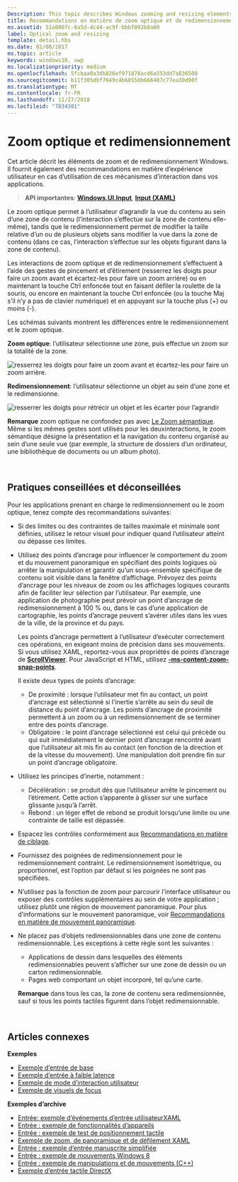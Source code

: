 ```yaml
---
Description: This topic describes Windows zooming and resizing elements and provides user experience guidelines for using these interaction mechanisms in your apps.
title: Recommandations en matière de zoom optique et de redimensionnement
ms.assetid: 51a0007c-8a5d-4c44-ac9f-bbbf092b8a00
label: Optical zoom and resizing
template: detail.hbs
ms.date: 02/08/2017
ms.topic: article
keywords: windows10, uwp
ms.localizationpriority: medium
ms.openlocfilehash: 5fcbaa0a3db826ef971878acd6a553dd7a836508
ms.sourcegitcommit: b11f305dbf7649c4b68550b666487c77ea30d98f
ms.translationtype: MT
ms.contentlocale: fr-FR
ms.lasthandoff: 11/27/2018
ms.locfileid: "7834301"
---
```

# <a name="optical-zoom-and-resizing"></a>Zoom optique et redimensionnement



Cet article décrit les éléments de zoom et de redimensionnement Windows. Il fournit également des recommandations en matière d’expérience utilisateur en cas d’utilisation de ces mécanismes d’interaction dans vos applications.

> **API importantes**: [**Windows.UI.Input**](https://msdn.microsoft.com/library/windows/apps/br242084), [**Input (XAML)**](https://msdn.microsoft.com/library/windows/apps/br227994)

Le zoom optique permet à l’utilisateur d’agrandir la vue du contenu au sein d’une zone de contenu (l’interaction s’effectue sur la zone de contenu elle-même), tandis que le redimensionnement permet de modifier la taille relative d’un ou de plusieurs objets sans modifier la vue dans la zone de contenu (dans ce cas, l’interaction s’effectue sur les objets figurant dans la zone de contenu).

Les interactions de zoom optique et de redimensionnement s’effectuent à l’aide des gestes de pincement et d’étirement (resserrez les doigts pour faire un zoom avant et écartez-les pour faire un zoom arrière) ou en maintenant la touche Ctrl enfoncée tout en faisant défiler la roulette de la souris, ou encore en maintenant la touche Ctrl enfoncée (ou la touche Maj s’il n’y a pas de clavier numérique) et en appuyant sur la touche plus (+) ou moins (-).

Les schémas suivants montrent les différences entre le redimensionnement et le zoom optique.

**Zoom optique**: l’utilisateur sélectionne une zone, puis effectue un zoom sur la totalité de la zone.

![resserrez les doigts pour faire un zoom avant et écartez-les pour faire un zoom arrière.](images/areazoom.png)

**Redimensionnement**: l’utilisateur sélectionne un objet au sein d’une zone et le redimensionne.

![resserrer les doigts pour rétrécir un objet et les écarter pour l’agrandir](images/objectresize.png)

**Remarque**  zoom optique ne confondez pas avec [Le Zoom sémantique](../controls-and-patterns/semantic-zoom.md). Même si les mêmes gestes sont utilisés pour les deuxinteractions, le zoom sémantique désigne la présentation et la navigation du contenu organisé au sein d’une seule vue (par exemple, la structure de dossiers d’un ordinateur, une bibliothèque de documents ou un album photo).

 

## <a name="dos-and-donts"></a>Pratiques conseillées et déconseillées


Pour les applications prenant en charge le redimensionnement ou le zoom optique, tenez compte des recommandations suivantes:

-   Si des limites ou des contraintes de tailles maximale et minimale sont définies, utilisez le retour visuel pour indiquer quand l’utilisateur atteint ou dépasse ces limites.
-   Utilisez des points d’ancrage pour influencer le comportement du zoom et du mouvement panoramique en spécifiant des points logiques où arrêter la manipulation et garantir qu’un sous-ensemble spécifique de contenu soit visible dans la fenêtre d’affichage. Prévoyez des points d’ancrage pour les niveaux de zoom ou les affichages logiques courants afin de faciliter leur sélection par l’utilisateur. Par exemple, une application de photographie peut prévoir un point d’ancrage de redimensionnement à 100 % ou, dans le cas d’une application de cartographie, les points d’ancrage peuvent s’avérer utiles dans les vues de la ville, de la province et du pays.

    Les points d’ancrage permettent à l’utilisateur d’exécuter correctement ces opérations, en exigeant moins de précision dans ses mouvements. Si vous utilisez XAML, reportez-vous aux propriétés de points d’ancrage de [**ScrollViewer**](https://msdn.microsoft.com/library/windows/apps/br209527). Pour JavaScript et HTML, utilisez [**-ms-content-zoom-snap-points**](https://msdn.microsoft.com/library/hh771895).

    Il existe deux types de points d’ancrage:

    -   De proximité : lorsque l’utilisateur met fin au contact, un point d’ancrage est sélectionné si l’inertie s’arrête au sein du seuil de distance du point d’ancrage. Les points d’ancrage de proximité permettent à un zoom ou à un redimensionnement de se terminer entre des points d’ancrage.
    -   Obligatoire : le point d’ancrage sélectionné est celui qui précède ou qui suit immédiatement le dernier point d’ancrage rencontré avant que l’utilisateur ait mis fin au contact (en fonction de la direction et de la vitesse du mouvement). Une manipulation doit prendre fin sur un point d’ancrage obligatoire.
-   Utilisez les principes d’inertie, notamment :
    -   Décélération : se produit dès que l’utilisateur arrête le pincement ou l’étirement. Cette action s’apparente à glisser sur une surface glissante jusqu’à l’arrêt.
    -   Rebond : un léger effet de rebond se produit lorsqu’une limite ou une contrainte de taille est dépassée.
-   Espacez les contrôles conformément aux [Recommandations en matière de ciblage](guidelines-for-targeting.md).
-   Fournissez des poignées de redimensionnement pour le redimensionnement contraint. Le redimensionnement isométrique, ou proportionnel, est l’option par défaut si les poignées ne sont pas spécifiées.
-   N’utilisez pas la fonction de zoom pour parcourir l’interface utilisateur ou exposer des contrôles supplémentaires au sein de votre application ; utilisez plutôt une région de mouvement panoramique. Pour plus d’informations sur le mouvement panoramique, voir [Recommandations en matière de mouvement panoramique](guidelines-for-panning.md).
-   Ne placez pas d’objets redimensionnables dans une zone de contenu redimensionnable. Les exceptions à cette règle sont les suivantes :
    -   Applications de dessin dans lesquelles des éléments redimensionnables peuvent s’afficher sur une zone de dessin ou un carton redimensionnable.
    -   Pages web comportant un objet incorporé, tel qu’une carte.

    **Remarque**  dans tous les cas, la zone de contenu sera redimensionnée, sauf si tous les points tactiles figurent dans l’objet redimensionnable.

     

## <a name="related-articles"></a>Articles connexes


**Exemples**
* [Exemple d’entrée de base](https://go.microsoft.com/fwlink/p/?LinkID=620302)
* [Exemple d’entrée à faible latence](https://go.microsoft.com/fwlink/p/?LinkID=620304)
* [Exemple de mode d’interaction utilisateur](https://go.microsoft.com/fwlink/p/?LinkID=619894)
* [Exemple de visuels de focus](https://go.microsoft.com/fwlink/p/?LinkID=619895)

**Exemples d’archive**
* [Entrée: exemple d’événements d’entrée utilisateurXAML](https://go.microsoft.com/fwlink/p/?linkid=226855)
* [Entrée : exemple de fonctionnalités d’appareils](https://go.microsoft.com/fwlink/p/?linkid=231530)
* [Entrée : exemple de test de positionnement tactile](https://go.microsoft.com/fwlink/p/?linkid=231590)
* [Exemple de zoom, de panoramique et de défilement XAML](https://go.microsoft.com/fwlink/p/?linkid=251717)
* [Entrée : exemple d’entrée manuscrite simplifiée](https://go.microsoft.com/fwlink/p/?linkid=246570)
* [Entrée : exemple de mouvements Windows 8](https://go.microsoft.com/fwlink/p/?LinkId=264995)
* [Entrée : exemple de manipulations et de mouvements (C++)](https://go.microsoft.com/fwlink/p/?linkid=231605)
* [Exemple d’entrée tactile DirectX](https://go.microsoft.com/fwlink/p/?LinkID=231627)
 

 




